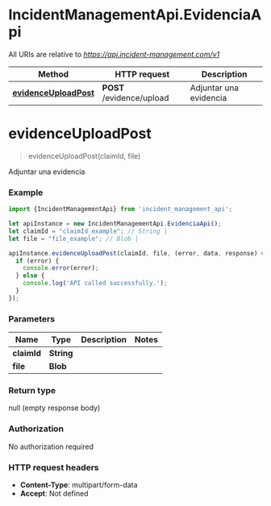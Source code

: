 # IncidentManagementApi.EvidenciaApi

All URIs are relative to *https://api.incident-management.com/v1*

Method | HTTP request | Description
------------- | ------------- | -------------
[**evidenceUploadPost**](EvidenciaApi.md#evidenceUploadPost) | **POST** /evidence/upload | Adjuntar una evidencia

<a name="evidenceUploadPost"></a>
# **evidenceUploadPost**
> evidenceUploadPost(claimId, file)

Adjuntar una evidencia

### Example
```javascript
import {IncidentManagementApi} from 'incident_management_api';

let apiInstance = new IncidentManagementApi.EvidenciaApi();
let claimId = "claimId_example"; // String | 
let file = "file_example"; // Blob | 

apiInstance.evidenceUploadPost(claimId, file, (error, data, response) => {
  if (error) {
    console.error(error);
  } else {
    console.log('API called successfully.');
  }
});
```

### Parameters

Name | Type | Description  | Notes
------------- | ------------- | ------------- | -------------
 **claimId** | **String**|  | 
 **file** | **Blob**|  | 

### Return type

null (empty response body)

### Authorization

No authorization required

### HTTP request headers

 - **Content-Type**: multipart/form-data
 - **Accept**: Not defined

